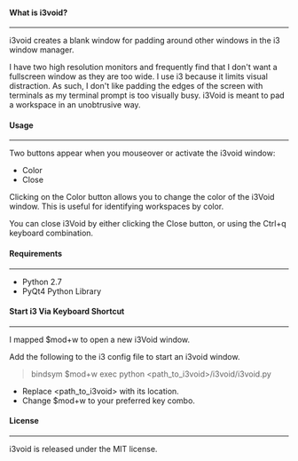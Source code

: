 #### What is i3void?
***
i3void creates a blank window for padding around other windows in the i3 window manager.

I have two high resolution monitors and frequently find that I don't want a fullscreen window as they are too wide. I use i3 because it limits visual distraction. As such, I don't like padding the edges of the screen with terminals as my terminal prompt is too visually busy. i3Void is meant to pad a workspace in an unobtrusive way.


#### Usage
***
Two buttons appear when you mouseover or activate the i3void window:
* Color
* Close

Clicking on the Color button allows you to change the color of the i3Void window. This is useful for identifying workspaces by color.

You can close i3Void by either clicking the Close button, or using the Ctrl+q keyboard combination.


#### Requirements
***

* Python 2.7
* PyQt4 Python Library


#### Start i3 Via Keyboard Shortcut
***

I mapped $mod+w to open a new i3Void window.

Add the following to the i3 config file to start an i3void window.

> bindsym $mod+w exec python <path_to_i3void>/i3void/i3void.py

* Replace <path_to_i3void> with its location.
* Change $mod+w to your preferred key combo.


#### License
***
i3void is released under the MIT license.

